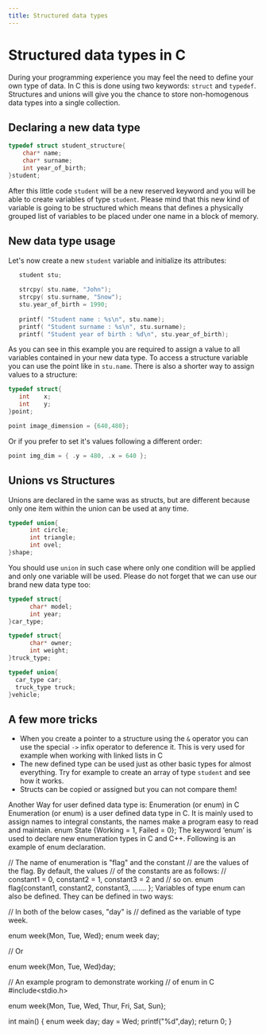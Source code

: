 ```yaml
---
title: Structured data types
---
```

# Structured data types in C
During your programming experience you may feel the need to define your own type of data. In C this is done using two keywords: `struct` and `typedef`.
Structures and unions will give you the chance to store non-homogenous data types into a single collection.
## Declaring a new data type

```C
typedef struct student_structure{
    char* name;
    char* surname;
    int year_of_birth;
}student;
```

After this little code `student` will be a new reserved keyword and you will be able to create variables of type `student`.
Please mind that this new kind of variable is going to be structured which means that defines a physically grouped list of variables to be placed under one name in a block of memory.

## New data type usage
Let's now create a new `student` variable and initialize its attributes:

```C
   student stu;
 
   strcpy( stu.name, "John");
   strcpy( stu.surname, "Snow"); 
   stu.year_of_birth = 1990;
 
   printf( "Student name : %s\n", stu.name);
   printf( "Student surname : %s\n", stu.surname);
   printf( "Student year of birth : %d\n", stu.year_of_birth);

```

As you can see in this example you are required to assign a value to all variables contained in your new data type.
To access a structure variable you can use the point like in `stu.name`.
There is also a shorter way to assign values to a structure:

```C
typedef struct{
   int    x;
   int    y;
}point;

point image_dimension = {640,480};
```

Or if you prefer to set it's values following a different order:

```C
point img_dim = { .y = 480, .x = 640 };
```

## Unions vs Structures
Unions are declared in the same was as structs, but are different because only one item within the union can be used at any time.

```C
typedef union{
      int circle;
      int triangle;
      int ovel;
}shape;
```
You should use `union` in such case where only one condition will be applied and only one variable will be used.
Please do not forget that we can use our brand new data type too:

```C
typedef struct{
      char* model;
      int year;
}car_type;

typedef struct{
      char* owner;
      int weight;
}truck_type;

typedef union{
  car_type car;
  truck_type truck;
}vehicle;
```

## A few more tricks
* When you create a pointer to a structure using the `&` operator you can use the special `->` infix operator to deference it. This is very used for example when working with linked lists in C
* The new defined type can be used just as other basic types for almost everything. Try for example to create an array of type `student` and see how it works.
* Structs can be copied or assigned but you can not compare them!

Another Way for user defined data type is:
Enumeration (or enum) in C
Enumeration (or enum) is a user defined data type in C. It is mainly used to assign names to integral constants, the names make a program easy to read and maintain.
enum State {Working = 1, Failed = 0}; 
The keyword ‘enum’ is used to declare new enumeration types in C and C++. Following is an example of enum declaration.

// The name of enumeration is "flag" and the constant
// are the values of the flag. By default, the values
// of the constants are as follows:
// constant1 = 0, constant2 = 1, constant3 = 2 and 
// so on.
enum flag{constant1, constant2, constant3, ....... };
Variables of type enum can also be defined. They can be defined in two ways:

// In both of the below cases, "day" is 
// defined as the variable of type week. 

enum week{Mon, Tue, Wed};
enum week day;

// Or

enum week{Mon, Tue, Wed}day;

// An example program to demonstrate working 
// of enum in C 
#include<stdio.h> 
  
enum week{Mon, Tue, Wed, Thur, Fri, Sat, Sun}; 
  
int main() 
{ 
    enum week day; 
    day = Wed; 
    printf("%d",day); 
    return 0; 
}  
